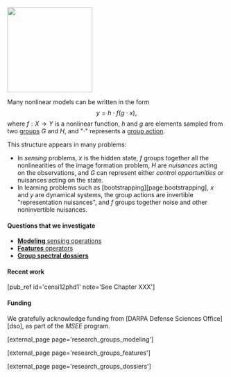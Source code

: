 
<img src="http://andrea.caltech.edu/wp-content/uploads/2012/08/fGH-300x226.png" alt="" title="fGH" style="width: 14em" class="alignright size-medium wp-image-822" />

Many nonlinear models can be written in the form
$$
        y = h \cdot f(g \cdot x),
$$
where $f:X\rightarrow Y$ is a nonlinear function, $h$ and $g$ are elements sampled from two [groups][groups] $G$ and $H$, and "$\cdot$" represents a [group action][action].

This structure appears in many problems:
- In *sensing* problems, $x$ is the hidden state, $f$ groups together all the  nonlinearities of the image formation problem, $H$ are *nuisances* acting on the observations, and $G$ can represent either *control opportunities* or nuisances acting on the state. 
- In learning problems such as [bootstrapping][page:bootstrapping], $x$ and $y$ are dynamical systems, the group actions are invertible "representation nuisances", and $f$ groups together noise and other noninvertible nuisances.


#### Questions that we investigate

- [**Modeling** sensing operations](#research_groups_modeling)
- [**Features** operators](#research_groups_features)
- [**Group spectral dossiers**](#research_groups_dossiers)

#### Recent work

[pub_ref id='censi12phd1' note='See Chapter XXX']

#### Funding

We gratefully acknowledge funding from [DARPA Defense Sciences Office][dso], 
as part of the *MSEE* program.


[external_page page='research_groups_modeling']

[external_page page='research_groups_features']

[external_page page='research_groups_dossiers']




[action]: http://en.wikipedia.org/wiki/Group_action
[groups]: http://en.wikipedia.org/wiki/Group_(mathematics)
[phd1]: http://purl.org/censi/boot/v1/

